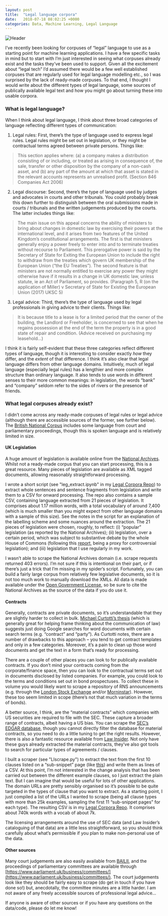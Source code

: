 ```yaml
---
layout: post
title:  "Legal language corpora"
date:   2018-07-18 08:02:25 +0000
categories: Data, Machine Learning, Legal Language
---
```


![Header](https://richardbatstone.github.io/images/DD_004.PNG)

I’ve recently been looking for corpuses of “legal” language to use as a starting point for machine learning applications. I have a few specific tasks in mind but to start with I’m just interested in seeing what corpuses already exist and the tasks they’ve been used to support. Given all the excitement about “legal tech” I’d assumed there would be a few well established corpuses that are regularly used for legal language modelling etc., so I was surprised by the lack of ready-made corpuses. To that end, I thought I would write about the different types of legal language, some sources of publically available legal text and how you might go about turning these into usable corpora.

### What is legal language?

When I think about legal language, I think about three broad categories of language reflecting different types of communication:

1. Legal rules: First, there’s the type of language used to express legal rules. Legal rules might be set out in legislation, or they might be contractual terms agreed between private persons. Things like:

> This section applies where: (a) a company makes a distribution consisting of or including, or treated as arising in consequence of, the sale, transfer or other disposition by the company of a non-cash asset, and (b) any part of the amount at which that asset is stated in the relevant accounts represents an unrealised profit.
(Section 846 Companies Act 2006)

2. Legal discourse: Second, there’s the type of language used by judges and advocates in courts and other tribunals. You could probably break this down further to distinguish between the oral submissions made in courts / tribunals and the written judgements produced by the courts. The latter includes things like:

> The main issue on this appeal concerns the ability of ministers to bring about changes in domestic law by exercising their powers at the international level, and it arises from two features of the United Kingdom’s constitutional arrangements. The first is that ministers generally enjoy a power freely to enter into and to terminate treaties without recourse to Parliament. This prerogative power is said by the Secretary of State for Exiting the European Union to include the right to withdraw from the treaties which govern UK membership of the European Union (“the EU Treaties”). The second feature is that ministers are not normally entitled to exercise any power they might otherwise have if it results in a change in UK domestic law, unless statute, ie an Act of Parliament, so provides. 
(Paragraph 5, R (on the application of Miller) v Secretary of State for Existing the European Union (2017) UKSC 5)

3. Legal advice: Third, there’s the type of language used by legal professionals in giving advice to their clients. Things like:

> It is because title to a lease is for a limited period that the owner of the building, the Landlord or Freeholder, is concerned to see that when he regains possession at the end of the term the property is in a good state of repair and condition. 
(Advice received on purchasing my leasehold...)

I think it is fairly self-evident that these three categories reflect different types of language, though it is interesting to consider exactly *how* they differ, and the *extent* of that difference. I think it’s also clear that legal language differs from other language domains. Intuitively, much of legal language (especially legal rules) has a lengthier and more complex structure than ordinary language. It also tends to use words in different senses to their more common meanings: in legislation, the words “bank” and “company” seldom refer to the sides of rivers or the presence of friends.

### What legal corpuses already exist?

I didn’t come across any ready-made corpuses of legal rules or legal advice (although there are accessible sources of the former, see further below). The [British National Corpus](http://www.natcorp.ox.ac.uk/) includes some language from court and parliamentary proceedings, though this is spoken language and is relatively limited in size.

#### UK Legislation

A huge amount of legislation is available online from the [National Archives](http://www.legislation.gov.uk/). Whilst not a ready-made corpus that you can start processing, this is a great resource. Many pieces of legislation are available as XML tagged documents, allowing reasonably straightforward processing.

I wrote a short script (see "leg_extract.ipynb" in my [Legal Corpora Repo](https://github.com/richardbatstone/Legal_copora)) to extract whole sentences and sentence fragments from legislation and write them to a CSV for onward processing. The repo also contains a sample CSV, containing language extracted from 21 pieces of legislation. It comprises about 1.17 million words, with a total vocabulary of around 7,400 (which is much smaller than you might expect from other language domains with a sample of this size). See the notes in the script for an explanation of the labelling scheme and some nuances around the extraction. The 21 pieces of legislation were chosen, roughly, to reflect: (i) “popular” legislation (as reported by the National Archives); (ii) legislation, over a certain period, which was subject to substantive debate by the whole House of Commons (following this [report](http://researchbriefings.parliament.uk/ResearchBriefing/Summary/SN05435), being a proxy for controversial legislation); and (iii) legislation that I use regularly in my work.

I wasn’t able to scrape the National Archives domain (i.e. scrape requests returned 403 errors). I’m not sure if this is intentional on their part, or if there’s just a trick that I’m missing in my spider’s script. Fortunately, you can build a fairly large corpus from relatively few legislative documents, so it is not too much work to manually download the XMLs. All data is made available under the [Open Government License](http://www.nationalarchives.gov.uk/doc/open-government-licence/version/3/), so be sure to cite the National Archives as the source of the data if you do use it.

#### Contracts

Generally, contracts are private documents, so it’s understandable that they are slightly harder to collect in bulk. [Michael Curtotti’s thesis](https://openresearch-repository.anu.edu.au/handle/1885/110522) (which is generally great for helping frame thinking about the communication of law) suggests just doing Google searches for word documents with certain search terms (e.g. “contract” and “party”). As Curtotti notes, there are a number of drawbacks to this approach – you tend to get contract templates and only in a few categories. Moreover, it’s a pain to clean up those word documents and get the text in a form that’s ready for processing.

There are a couple of other places you can look to for publically available contracts. If you don’t mind your contracts coming from the corporate/finance space, then you can look to the contractual terms set out in documents disclosed by listed companies. For example, you could look to the terms and conditions set out in bond prospectuses. To collect these in volume you would likely want to scrape a repository of RNS announcements (e.g. through the [London Stock Exchange](https://www.londonstockexchange.com/exchange/news/market-news/market-news-home.html) and/or [Morninstar](http://www.morningstar.co.uk/uk/)). However, these too seem limited in scope (there’s not that much variation in the terms of bonds).

A better source, I think, are the “material contracts” which companies with US securities are required to file with the SEC. These capture a broader range of contracts, albeit having a US bias. You can scrape the [SEC’s EDGAR database](https://www.sec.gov/edgar/searchedgar/companysearch.html), though you cannot directly filter the database for material contracts, so you need to do a little tuning to get the right results. However, there is also a fantastic resource available from [Law Insider](https://www.lawinsider.com/). Not only have these guys already extracted the material contracts, they’ve also got tools to search for particular types of agreements / clauses.

I built a scraper (see "LIscrape.py") to extract the text from the first 10 clauses listed on a “sub-snippet” page (like [this](https://www.lawinsider.com/clause/notices/_1)) and write them as lines of a CSV. At this point, I’m not interested in the change analysis that has been carried out between the different example clauses, so I just extract the plain text. But I can imagine that would be useful for lots of other applications. The domain URLs are pretty sensibly organised so it’s possible to be quite targeted in the types of clause that you want to extract. As a starting point, I just compiled a list of the URLs I wanted to scrape (being all clause types with more than 25k examples, sampling the first 11 “sub-snippet pages” for each type). The resulting CSV is in my [Legal Corpora Repo](https://github.com/richardbatstone/Legal_copora). It comprises about 740k words with a vocab of about 7k.

The licensing arrangements around the use of SEC data (and Law Insider’s cataloguing of that data) are a little less straightforward, so you should think carefully about what’s permissible if you plan to make non-personal use of the data.

#### Other sources

Many court judgements are also easily available from [BAILII](http://www.bailii.org/), and the proceedings of parliamentary committees are available through [https://www.parliament.uk/business/committees/](https://www.parliament.uk/business/committees/). The court judgements look like they should be fairly easy to scrape (do get in touch if you have done so!) but, anecdotally, the committee minutes are a little harder. I am not aware of any freely accessible sources of professional legal advice…

If anyone is aware of other sources or if you have any questions on the data/code, please do let me know!